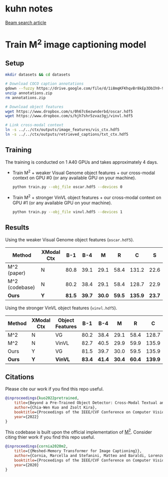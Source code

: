 # kuhn notes
[Beam search article](https://blog.csdn.net/xyz1584172808/article/details/89220906?ops_request_misc=%257B%2522request%255Fid%2522%253A%2522166509858716782391879316%2522%252C%2522scm%2522%253A%252220140713.130102334..%2522%257D&request_id=166509858716782391879316&biz_id=0&utm_medium=distribute.pc_search_result.none-task-blog-2~all~baidu_landing_v2~default-3-89220906-null-null.142^v51^control,201^v3^control_1&utm_term=BeamSearch)
# Train M<sup>2</sup> image captioning model

## Setup

```bash
mkdir datasets && cd datasets

# Download COCO caption annotations
gdown --fuzzy https://drive.google.com/file/d/1i8mqKFKhqvBr8kEp3DbIh9-9UNAfKGmE/view?usp=sharing
unzip annotations.zip
rm annotations.zip

# Download object features
wget https://www.dropbox.com/s/0h67c6ezwnderbd/oscar.hdf5
wget https://www.dropbox.com/s/hjh7shr5zvaz3gj/vinvl.hdf5

# Link cross-modal context
ln -s ../../ctx/outputs/image_features/vis_ctx.hdf5
ln -s ../../ctx/outputs/retrieved_captions/txt_ctx.hdf5

```

## Training

The training is conducted on 1 A40 GPUs and takes approximately 4 days.

- Train M<sup>2</sup> + weaker Visual Genome object features + our cross-modal context on GPU #0 (or any available GPU on your machine).

    ```Bash
    python train.py --obj_file oscar.hdf5 --devices 0
    ```

- Train M<sup>2</sup> + stronger VinVL object features + our cross-modal context on GPU #1 (or any available GPU on your machine).

    ```Bash
    python train.py --obj_file vinvl.hdf5 --devices 1
    ```

## Results

Using the weaker Visual Genome object features (`oscar.hdf5`).

| Method | XModal Ctx | B-1 | B-4 | M | R | C | S |
| --- | --- | --- | --- | --- | --- | --- | --- |
| M^2 (paper) | N |  80.8 | 39.1 | 29.1 | 58.4 | 131.2 | 22.6 |
| M^2 (codebase) | N | 80.2 | 38.4 | 29.1 | 58.4 | 128.7 | 22.9 |
| __Ours__ | __Y__ | __81.5__ | __39.7__ | __30.0__ | __59.5__ | __135.9__ | __23.7__ |

Using the stronger VinVL object features (`vinvl.hdf5`).

| Method | XModal Ctx | Object<br/>Features | B-1 | B-4 | M | R | C | S |
| --- | --- | --- | --- | --- | --- | --- | --- | --- |
| M^2 | N | VG | 80.2 | 38.4 | 29.1 | 58.4 | 128.7 | 22.9 |
| M^2 | N | VinVL | 82.7 | 40.5 | 29.9 | 59.9 | 135.9 | 23.5 |
| Ours | Y | VG | 81.5 | 39.7 | 30.0 | 59.5 | 135.9 | 23.7 |
| __Ours__ | __Y__ | __VinVL__ | __83.4__ | __41.4__ | __30.4__ | __60.4__ | __139.9__ | __24.0__ |

## Citations

Please cite our work if you find this repo useful.

```BibTeX
@inproceedings{kuo2022pretrained,
    title={Beyond a Pre-Trained Object Detector: Cross-Modal Textual and Visual Context for Image Captioning},
    author={Chia-Wen Kuo and Zsolt Kira},
    booktitle={Proceedings of the IEEE/CVF Conference on Computer Vision and Pattern Recognition},
    year={2022}
}
```

This codebase is built upon the official implementation of [M<sup>2</sup>](https://github.com/aimagelab/meshed-memory-transformer). Consider citing thier work if you find this repo useful.

```BibTeX
@inproceedings{cornia2020m2,
    title={{Meshed-Memory Transformer for Image Captioning}},
    author={Cornia, Marcella and Stefanini, Matteo and Baraldi, Lorenzo and Cucchiara, Rita},
    booktitle={Proceedings of the IEEE/CVF Conference on Computer Vision and Pattern Recognition},
    year={2020}
}
```
